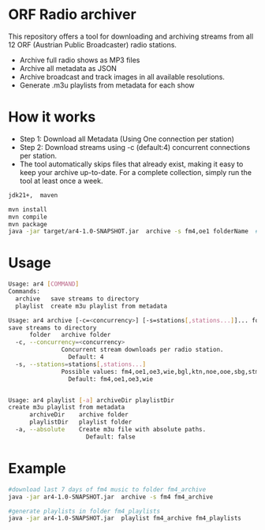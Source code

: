 # ORF Radio archiver
This repository offers a tool for downloading and archiving streams from all 12 ORF (Austrian Public Broadcaster) radio stations.

* Archive full radio shows as MP3 files
* Archive all metadata as JSON
* Archive broadcast and track images in all available resolutions.
* Generate .m3u playlists from metadata for each show

# How it works
* Step 1: Download all Metadata (Using One connection per station)
* Step 2: Download streams using -c (default:4) concurrent connections per station.
* The tool automatically skips files that already exist, making it easy to keep your archive up-to-date. For a complete collection, simply run the tool at least once a week.

```sh
jdk21+,  maven

mvn install
mvn compile
mvn package
java -jar target/ar4-1.0-SNAPSHOT.jar  archive -s fm4,oe1 folderName  #save fm4,oe1 radios to folder folderName
```


# Usage
```sh
Usage: ar4 [COMMAND]
Commands:
  archive   save streams to directory
  playlist  create m3u playlist from metadata

Usage: ar4 archive [-c=<concurrency>] [-s=stations[,stations...]]... folder
save streams to directory
      folder   archive folder
  -c, --concurrency=<concurrency>
               Concurrent stream downloads per radio station.
                 Default: 4
  -s, --stations=stations[,stations...]
               Possible values: fm4,oe1,oe3,wie,bgl,ktn,noe,ooe,sbg,stm,tir,vbg
                 Default: fm4,oe1,oe3,wie


Usage: ar4 playlist [-a] archiveDir playlistDir
create m3u playlist from metadata
      archiveDir    archive folder
      playlistDir   playlist folder
  -a, --absolute    Create m3u file with absolute paths.
                      Default: false
```

# Example
```sh
#download last 7 days of fm4 music to folder fm4_archive
java -jar ar4-1.0-SNAPSHOT.jar  archive -s fm4 fm4_archive

#generate playlists in folder fm4_playlists
java -jar ar4-1.0-SNAPSHOT.jar  playlist fm4_archive fm4_playlists
```

